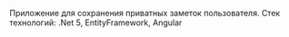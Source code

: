 Приложение для сохранения приватных заметок пользователя. Стек технологий: .Net 5, EntityFramework, Angular

